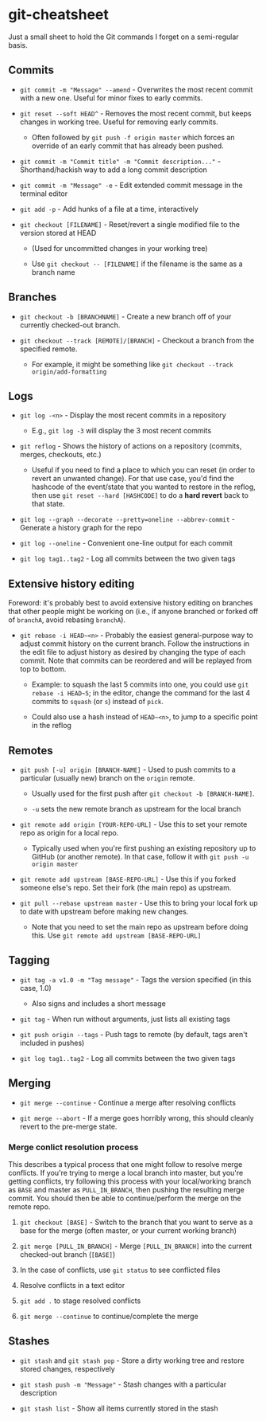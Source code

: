 # git-cheatsheet

Just a small sheet to hold the Git commands I forget on a semi-regular basis.

## Commits

- `git commit -m "Message" --amend` - Overwrites the most recent commit with a new one. Useful for minor fixes to early commits.

- `git reset --soft HEAD^` - Removes the most recent commit, but keeps changes in working tree. Useful for removing early commits.

    - Often followed by `git push -f origin master` which forces an override of an early commit that has already been pushed.

- `git commit -m "Commit title" -m "Commit description..."` - Shorthand/hackish way to add a long commit description

- `git commit -m "Message" -e` - Edit extended commit message in the terminal editor

- `git add -p` - Add hunks of a file at a time, interactively

- `git checkout [FILENAME]` - Reset/revert a single modified file to the version stored at HEAD

    - (Used for uncommitted changes in your working tree)

    - Use `git checkout -- [FILENAME]` if the filename is the same as a branch name

## Branches

- `git checkout -b [BRANCHNAME]` - Create a new branch off of your currently checked-out branch.

- `git checkout --track [REMOTE]/[BRANCH]` - Checkout a branch from the specified remote.

    - For example, it might be something like `git checkout --track origin/add-formatting`

## Logs

- `git log -<n>` - Display the <n> most recent commits in a repository

    - E.g., `git log -3` will display the 3 most recent commits
    
- `git reflog` - Shows the history of actions on a repository (commits, merges, checkouts, etc.)

    - Useful if you need to find a place to which you can reset (in order to revert an unwanted change). For that use case, you'd find the hashcode of the event/state that you wanted to restore in the reflog, then use `git reset --hard [HASHCODE]` to do a **hard revert** back to that state.
    
- `git log --graph --decorate --pretty=oneline --abbrev-commit` - Generate a history graph for the repo

- `git log --oneline` - Convenient one-line output for each commit

- `git log tag1..tag2` - Log all commits between the two given tags

## Extensive history editing

Foreword: it's probably best to avoid extensive history editing on branches that other people might be working on (i.e., if anyone branched or forked off of `branchA`, avoid rebasing `branchA`).

- `git rebase -i HEAD~<n>` - Probably the easiest general-purpose way to adjust commit history on the current branch. Follow the instructions in the edit file to adjust history as desired by changing the type of each commit. Note that commits can be reordered and will be replayed from top to bottom.

    - Example: to squash the last 5 commits into one, you could use `git rebase -i HEAD~5`; in the editor, change the command for the last 4 commits to `squash` (or `s`) instead of `pick`.
    
    - Could also use a hash instead of `HEAD~<n>`, to jump to a specific point in the reflog

## Remotes

- `git push [-u] origin [BRANCH-NAME]` - Used to push commits to a particular (usually new) branch on the `origin` remote.

    - Usually used for the first push after `git checkout -b [BRANCH-NAME]`.

    - `-u` sets the new remote branch as upstream for the local branch

- `git remote add origin [YOUR-REPO-URL]` - Use this to set your remote repo as origin for a local repo.

    - Typically used when you're first pushing an existing repository up to GitHub (or another remote). In that case, follow it with `git push -u origin master`

- `git remote add upstream [BASE-REPO-URL]` - Use this if you forked someone else's repo. Set their fork (the main repo) as upstream.

- `git pull --rebase upstream master` - Use this to bring your local fork up to date with upstream before making new changes.

    - Note that you need to set the main repo as upstream before doing this. Use `git remote add upstream [BASE-REPO-URL]`

## Tagging

- `git tag -a v1.0 -m "Tag message"` - Tags the version specified (in this case, 1.0)

    - Also signs and includes a short message

- `git tag` - When run without arguments, just lists all existing tags

- `git push origin --tags` - Push tags to remote (by default, tags aren't included in pushes)

- `git log tag1..tag2` - Log all commits between the two given tags

## Merging

- `git merge --continue` - Continue a merge after resolving conflicts

- `git merge --abort` - If a merge goes horribly wrong, this should cleanly revert to the pre-merge state.

### Merge conlict resolution process

This describes a typical process that one might follow to resolve merge conflicts.
If you're trying to merge a local branch into master, but you're getting conflicts, try following this process with your local/working branch as `BASE` and master as `PULL_IN_BRANCH`, then pushing the resulting merge commit.
You should then be able to continue/perform the merge on the remote repo.

1. `git checkout [BASE]` - Switch to the branch that you want to serve as a base for the merge (often master, or your current working branch)

2. `git merge [PULL_IN_BRANCH]` - Merge `[PULL_IN_BRANCH]` into the current checked-out branch (`[BASE]`)

3. In the case of conflicts, use `git status` to see conflicted files

4. Resolve conflicts in a text editor

5. `git add .` to stage resolved conflicts

6. `git merge --continue` to continue/complete the merge

## Stashes

- `git stash` and `git stash pop` - Store a dirty working tree and restore stored changes, respectively

- `git stash push -m "Message"` - Stash changes with a particular description

- `git stash list` - Show all items currently stored in the stash
